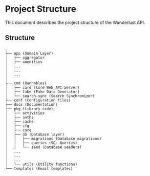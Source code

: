 # Project Structure

This document describes the project structure of the Wanderlust API.

## Structure

```
.
├── app (Domain Layer)
│   ├── aggregator
│   ├── amenities
│   ...
│   ...
│   ...
│
├── cmd (Runnables)
│   ├── core (Core Web API Server)
│   ├── fake (Fake Data Generator)
│   └── search-sync (Search Synchronizer)
├── conf (Configuration files)
├── docs (Documentation)
├── pkg (Library code)
│   ├── activities
│   ├── authz
│   ├── cache
│   ├── cfg
│   ├── core
│   ├── db (Database layer)
│   │   ├── migrations (Database migrations)
│   │   ├── queries (SQL Queries)
│   │   └── seed (Database seeders)
│   ...
│   ...
│   ...
│   └── utils (Utility functions)
└── templates (Email templates)
```
